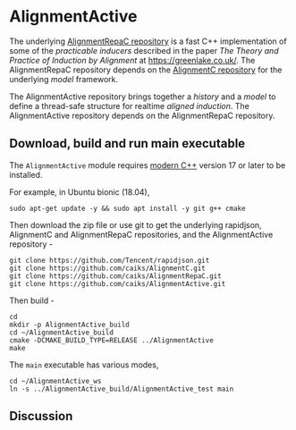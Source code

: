 # AlignmentActive

The underlying [AlignmentRepaC repository](https://github.com/caiks/AlignmentRepaC) is a fast C++ implementation of some of the *practicable inducers* described in the paper *The Theory and Practice of Induction by Alignment* at https://greenlake.co.uk/. The AlignmentRepaC repository depends on the [AlignmentC repository](https://github.com/caiks/AlignmentC) for the underlying *model* framework. 

The AlignmentActive repository brings together a *history* and a *model* to define a thread-safe structure for realtime *aligned induction*. The AlignmentActive repository depends on the AlignmentRepaC repository.

## Download, build and run main executable

The `AlignmentActive` module requires [modern C++](https://en.cppreference.com/w/) version 17 or later to be installed.

For example, in Ubuntu bionic (18.04),
```
sudo apt-get update -y && sudo apt install -y git g++ cmake

```
Then download the zip file or use git to get the underlying rapidjson, AlignmentC and AlignmentRepaC repositories, and the AlignmentActive repository -
```
git clone https://github.com/Tencent/rapidjson.git
git clone https://github.com/caiks/AlignmentC.git
git clone https://github.com/caiks/AlignmentRepaC.git
git clone https://github.com/caiks/AlignmentActive.git

```
Then build -
```
cd
mkdir -p AlignmentActive_build
cd ~/AlignmentActive_build
cmake -DCMAKE_BUILD_TYPE=RELEASE ../AlignmentActive
make

```
The `main` executable has various modes,
```
cd ~/AlignmentActive_ws
ln -s ../AlignmentActive_build/AlignmentActive_test main

```

## Discussion


